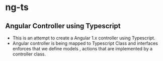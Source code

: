 # ng-ts
Angular Controller using Typescript
---------------
- This is an attempt to create a Angular 1.x controller using Typescript.
- Angular controller is being mapped to Typescript Class and interfaces enforces that 
  we define models , actions that are implemented by a controller class.